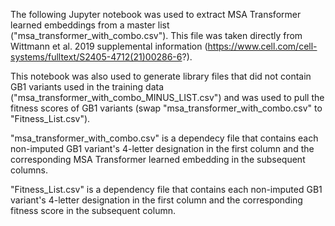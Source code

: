 The following Jupyter notebook was used to extract MSA Transformer learned embeddings from a master list ("msa_transformer_with_combo.csv"). This file was taken directly from Wittmann et al. 2019 supplemental information (https://www.cell.com/cell-systems/fulltext/S2405-4712(21)00286-6?). 

This notebook was also used to generate library files that did not contain GB1 variants used in the training data ("msa_transformer_with_combo_MINUS_LIST.csv") and was used to pull the fitness scores of GB1 variants (swap "msa_transformer_with_combo.csv" to "Fitness_List.csv"). 

"msa_transformer_with_combo.csv" is a dependecy file that contains each non-imputed GB1 variant's 4-letter designation in the first column and the corresponding MSA Transformer learned embedding in the subsequent columns. 

"Fitness_List.csv" is a dependency file that contains each non-imputed GB1 variant's 4-letter designation in the first column and the corresponding fitness score in the subsequent column. 


